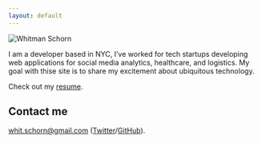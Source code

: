 ```yaml
---
layout: default
---
```


![Whitman Schorn](https://en.gravatar.com/userimage/146480509/20e48a8b716355d16cad540a69bfa808.jpg?size=200)

I am a developer based in NYC, I’ve worked for tech startups developing web applications for social media analytics, healthcare, and logistics. My goal with thise site is to share my excitement about ubiquitous technology.

Check out my [resume](wschorn_resume.pdf).

## Contact me

<whit.schorn@gmail.com> ([Twitter](http://twitter.com/what_whit)/[GitHub](http://github.com/whitmanschorn)).


